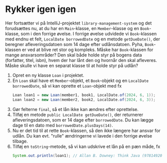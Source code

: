 # Rykker igen igen

Her fortsætter vi på IntelliJ-projektet `library-management-system` og det forudsættes nu, at du har en `Main`-klasse, en `Member`-klasse og en `Book`-klasse, som i den forrige øvelse.
I forrige øvelse udvidede vi `Book`-klassen med endnu et felt, `LocalDate borrowedDate` og en metode `getDueDate()`, der beregner afleveringsdatoen som 14 dage efter udlånsdatoen. Pyha, `Book`-klassen er ved at blive ret stor og kompleks. Måske har `Book`-klassen for mange ansvarsområder? Den skal både holde styr på bogens data (forfatter, titel, isbn), hvem der har lånt den og hvornår den skal afleveres. Måske skulle vi have en separat klasse til at holde styr på udlån?
1. Opret en ny klasse `Loan` i projektet.
2. En `Loan` skal have et `Member`-objekt, et `Book`-objekt og en `LocalDate borrowedDate`, så vi kan oprette et `Loan`-objekt med fx
   ```java
   Loan loan1 = new Loan(member1, book1, LocalDate.of(2024, 6, 1));
   Loan loan2 = new Loan(member2, book2, LocalDate.of(2024, 6, 3));
   ```
3. Gør felterne `final`, så et lån ikke kan ændres efter oprettelse.
4. Tilføj en metode `public LocalDate getDueDate()`, der returnerer afleveringsdatoen, som er 14 dage efter `borrowedDate`. Du kan lægge dage til en dato med `borrowedDate.plusDays(14)`.
5. Nu er det tid til at rette `Book`-klassen, så den ikke længere har ansvar for udlån. Du kan evt. "rulle" ændringerne vi lavede i den forrige øvelse tilbage.
6. Tilføj en `toString`-metode, så vi kan udskrive et lån på en pæn måde, fx
   ```java
   System.out.println(loan1); // Allan B. Downey: Think Java (9781492072508) - Udlånt til Thorkild Hansen (Lånernummer: 356), afleveringsfrist 2024-06-15
   ```